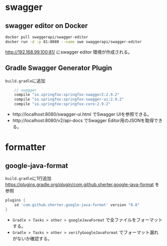 # swagger

## swagger editor on Docker

```sh
docker pull swaggerapi/swagger-editor
docker run -d -p 81:8080 --name swe swaggerapi/swagger-editor
```

http://192.168.99.100:81/ にswagger editor 環境が作成される。

## Gradle Swagger Generator Plugin

`build.gradle`に追加

```groovy
	// swagger
	compile "io.springfox:springfox-swagger2:2.9.2"
	compile "io.springfox:springfox-swagger-ui:2.9.2"
	compile "io.springfox:springfox-core:2.9.2"
```

- http://localhost:8080/swagger-ui.html でSwagger UIを参照できる。
- http://localhost:8080/v2/api-docs でSwagger Editor用のJSONを取得できる。

# formatter

## google-java-format

`build.gradle`に1行追加 https://plugins.gradle.org/plugin/com.github.sherter.google-java-format を参照

```groovy
plugins {
	id 'com.github.sherter.google-java-format' version "0.8"
}
```

- `Gradle > Tasks > other > googleJavaFormat` で全ファイルをフォーマットする。
- `Gradle > Tasks > other > verifyGoogleJavaFormat` でフォーマット漏れがないか確認する。


